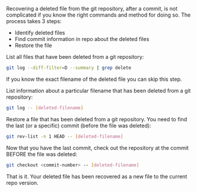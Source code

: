 

Recovering a deleted file from the git repository, after a commit, is not complicated if you know the right commands and method for doing so. The process takes 3 steps:
- Identify deleted files
- Find commit information in repo about the deleted files
- Restore the file


List all files that have been deleted from a git repository:
```bash
git log --diff-filter=D --summary | grep delete
```
If you know the exact filename of the deleted file you can skip this step.

List information about a particular filename that has been deleted from a git repository:
```bash
git log -- [deleted-filename]
```

Restore a file that has been deleted from a git repository. You need to find the last (or a specific) commit (before the file was deleted):
```bash
git rev-list -n 1 HEAD -- [deleted-filename]
```
Now that you have the last commit, check out the repository at the commit BEFORE the file was deleted:
```bash
git checkout <commit-number> -- [deleted-filename]
```

That is it. Your deleted file has been recovered as a new file to the current repo version.